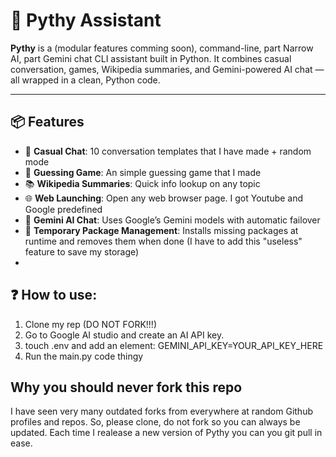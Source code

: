 # 🧠 Pythy Assistant

**Pythy** is a (modular features comming soon), command-line, part Narrow AI, part Gemini chat CLI assistant built in Python. It combines casual conversation, games, Wikipedia summaries, and Gemini-powered AI chat — all wrapped in a clean, Python code.

---

## 📦 Features

- 💬 **Casual Chat**: 10 conversation templates that I have made + random mode
- 🎯 **Guessing Game**: An simple guessing game that I made
- 📚 **Wikipedia Summaries**: Quick info lookup on any topic
- 🌐 **Web Launching**: Open any web browser page. I got Youtube and Google predefined
- 🤖 **Gemini AI Chat**: Uses Google’s Gemini models with automatic failover
- 🧹 **Temporary Package Management**: Installs missing packages at runtime and removes them when done (I have to add this "useless" feature to save my storage)
- 
## ❓  How to use:
1. Clone my rep (DO NOT FORK!!!)
2. Go to Google AI studio and create an AI API key.
3. touch .env and add an element: GEMINI_API_KEY=YOUR_API_KEY_HERE
4. Run the main.py code thingy

## Why you should never fork this repo
I have seen very many outdated forks from everywhere at random Github profiles and repos. So, please clone, do not fork so you can always be updated. Each time I realease a new version of Pythy you can you git pull in ease.
